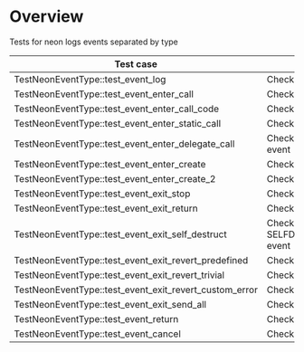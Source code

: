 # Overview

Tests for neon logs events separated by type

| Test case                                              | Description                           | XFailed |
|--------------------------------------------------------|---------------------------------------|---------|
| TestNeonEventType::test_event_log                      | Check Log event                       |         |
| TestNeonEventType::test_event_enter_call               | Check EnterCall event                 |         |
| TestNeonEventType::test_event_enter_call_code          | Check EnterCallCode event             |         |
| TestNeonEventType::test_event_enter_static_call        | Check EnterStaticCall event           |         |
| TestNeonEventType::test_event_enter_delegate_call      | Check EnterDelegateCall event         |         |
| TestNeonEventType::test_event_enter_create             | Check EnterCreate event               |         |
| TestNeonEventType::test_event_enter_create_2           | Check EnterCreate2 event              |         | 
| TestNeonEventType::test_event_exit_stop                | Check ExitStop event                  |         | 
| TestNeonEventType::test_event_exit_return              | Check ExitReturn event                |         | 
| TestNeonEventType::test_event_exit_self_destruct       | Check SELFDESTRUCT(ExitSendAll) event |         | 
| TestNeonEventType::test_event_exit_revert_predefined   | Check ExitRevert event                |         | 
| TestNeonEventType::test_event_exit_revert_trivial      | Check ExitRevert event                |         | 
| TestNeonEventType::test_event_exit_revert_custom_error | Check ExitRevert event                |         | 
| TestNeonEventType::test_event_exit_send_all            | Check ExitSendAll event               |         | 
| TestNeonEventType::test_event_return                   | Check Return event                    |         | 
| TestNeonEventType::test_event_cancel                   | Check Cancel event                    |         | 